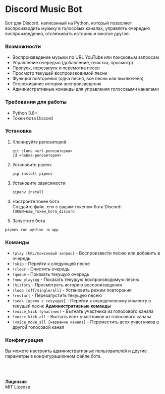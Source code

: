 # Discord Music Bot
Бот для Discord, написанный на Python, который позволяет воспроизводить музыку в голосовых каналах, управлять очередью воспроизведения, отслеживать историю и многое другое.


### Возможности
- Воспроизведение музыки по URL YouTube или поисковым запросам
- Управление очередью (добавление, очистка, просмотр)
- Пропуск, перезапуск и перемотка песен
- Просмотр текущей воспроизводимой песни
- Функция повторения (одна песня, все песни или выключено)
- Отслеживание истории воспроизведения
- Административные команды для управления голосовыми каналами

### Требования для работы
- Python 3.8+
- Токен бота Discord

### Установка
1. Клонируйте репозиторий
    ```
    git clone <url-репозитория>
    cd <папка-репозитория>
    ```

2. Установите pipenv
    ```
    pip install pipenv
    ```

3. Установите зависимости
    ```
    pipenv install
    ```

4. Настройте токен бота<br>
Создайте файл .env с вашим токеном бота Discord:
```TOKEN=ваш_токен_бота_discord```

5. Запустите бота
```
pipenv run python -m app
```

### Команды
 - `!play [URL/поисковый запрос]` - Воспроизвести песню или добавить в очередь
 - `!skip` - Перейти к следующей песне
 - `!clear` - Очистить очередь
 - `!queue` - Показать текущую очередь
 - `!now_playing` - Показать текущую воспроизводимую песню
 - `!history` - Просмотреть историю воспроизведения
 - `!loop [off/single/all]` - Установить режим повторения
 - `!restart` - Перезапустить текущую песню
 - `!seek [время в секундах]` - Перейти к определенному моменту в текущей песне
**Административные команды**
 - `!voice_kick [участник]` - Выгнать участника из голосового канала
 - `!voice_kick_all` - Выгнать всех участников из голосового канала
 - `!voice_move_all [название канала]` - Переместить всех участников в другой голосовой канал

### Конфигурация
Вы можете настроить административных пользователей и другие параметры в конфигурационном файле бота.

<br><br><br>
**Лицензия**<br>
MIT License